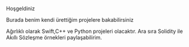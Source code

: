 Hoşgeldiniz

Burada benim kendi ürettiğim projelere bakabilirsiniz

Ağırlıklı olarak Swift,C++ ve Python projeleri olacaktır.
Ara sıra Solidity ile Akıllı Sözleşme örnekleri paylaşabilirim. 

